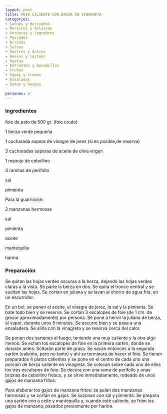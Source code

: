 ```yaml
---
layout: post
title: FOIE CALIENTE CON BERZA EN VINAGRETA
categories:
- Carnes y derivados
- Mariscos y moluscos
- Verduras y legumbres
- Pescados
- Arroces
- Salsas
- Postres y dulces
- Huevos y lacteos
- Pastas
- Entrantes y bocadillos
- Frutas
- Sopas y cremas
- Ensaladas
- Setas y hongos
 
personas: 4 
---
```

<h3>Ingredientes</h3>
foie de pato de 500 gr. (foie crudo)

1 berza verde pequeña

1 cucharada sopera de vinagre de jerez (si es posible,de reserva)

3 cucharadas soperas de aceite de oliva virgen

1 manojo de cebollino

4 ramitas de perifollo

sal

pimienta

Para la guarnición:

2 manzanas hermosas

sal

pimienta

aceite

mantequilla

harina

<h3>Preparación</h3>
Se quitan las hojas verdes oscuras a la berza, dejando las hojas verdes claras a la vista. Se parte la berza en dos. Se quita el tronco central y se sueltan las hojas. Se cortan en juliana y se lavan al chorro de agua fría, en un escurridor.

En un bol, se ponen el aceite, el vinagre de jerez, la sal y la pimienta. Se bate todo bien y se reserva. Se cortan 3 escalopes de foie (de 1 cm. de grosor aproximadamente) por persona. Se pone a hervir la juliana de berza, al vapor, durante unos 5 minutos. Se escurre bien y se pasa a una ensaladera. Se aliña con la vinagreta y se reserva cerca del calor.

Se ponen dos sartenes al fuego, teniendo una muy caliente y la otra algo menos. Se echan los escalopes de foie en la primera sartén, donde se dorarán antes. Soltarán parte de grasa. Se sacan entonces a la segunda sartén (caliente, pero no tanto) y ahí se terminará de hacer el foie. Se tienen preparados 4 platos calientes y se pone en el centro de cada uno una porción de berza caliente en vinagreta. Se colocan sobre cada uno de ellos los tres escalopes de foie. Se decora con una rama de perifollo y unas briznas de cebollino fresco, y se sirve inmediatamente, rodeado de unos gajos de manzana fritos.

Para elaborar los gajos de manzana fritos: se pelan dos manzanas hermosas y se cortan en gajos. Se sazonan con sal y pimienta. Se prepara una sartén con a ceite y mantequilla y, cuando esté caliente, se fríen los gajos de manzana, pasados previamente por harina.

